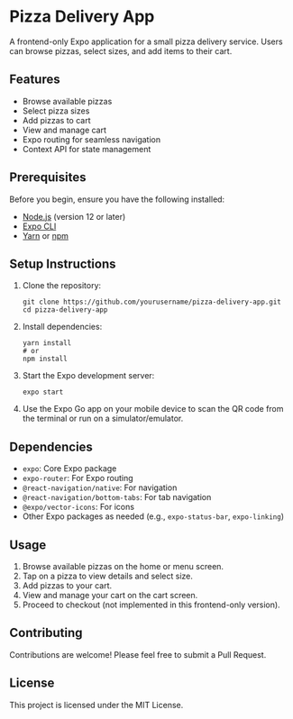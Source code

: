 # Pizza Delivery App

A frontend-only Expo application for a small pizza delivery service. Users can browse pizzas, select sizes, and add items to their cart.

## Features

- Browse available pizzas
- Select pizza sizes
- Add pizzas to cart
- View and manage cart
- Expo routing for seamless navigation
- Context API for state management

## Prerequisites

Before you begin, ensure you have the following installed:
- [Node.js](https://nodejs.org/) (version 12 or later)
- [Expo CLI](https://docs.expo.dev/get-started/installation/)
- [Yarn](https://yarnpkg.com/) or [npm](https://www.npmjs.com/)

## Setup Instructions

1. Clone the repository:
   ```
   git clone https://github.com/yourusername/pizza-delivery-app.git
   cd pizza-delivery-app
   ```

2. Install dependencies:
   ```
   yarn install
   # or
   npm install
   ```

3. Start the Expo development server:
   ```
   expo start
   ```

4. Use the Expo Go app on your mobile device to scan the QR code from the terminal or run on a simulator/emulator.

## Dependencies

- `expo`: Core Expo package
- `expo-router`: For Expo routing
- `@react-navigation/native`: For navigation
- `@react-navigation/bottom-tabs`: For tab navigation
- `@expo/vector-icons`: For icons
- Other Expo packages as needed (e.g., `expo-status-bar`, `expo-linking`)

## Usage

1. Browse available pizzas on the home or menu screen.
2. Tap on a pizza to view details and select size.
3. Add pizzas to your cart.
4. View and manage your cart on the cart screen.
5. Proceed to checkout (not implemented in this frontend-only version).

## Contributing

Contributions are welcome! Please feel free to submit a Pull Request.

## License

This project is licensed under the MIT License.

